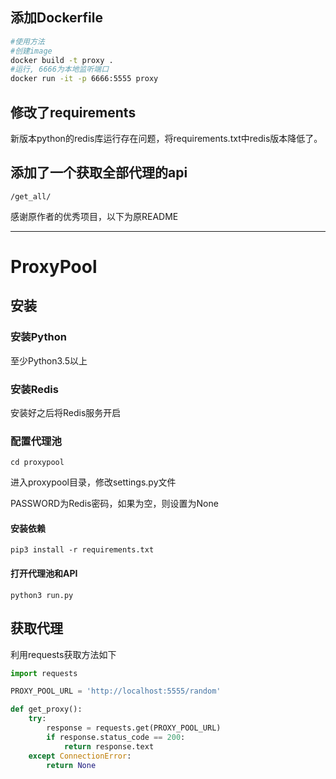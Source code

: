 

## 添加Dockerfile

```bash
#使用方法
#创建image
docker build -t proxy .
#运行, 6666为本地监听端口
docker run -it -p 6666:5555 proxy
```

## 修改了requirements

新版本python的redis库运行存在问题，将requirements.txt中redis版本降低了。

## 添加了一个获取全部代理的api

`/get_all/`

感谢原作者的优秀项目，以下为原README

***

# ProxyPool

## 安装

### 安装Python

至少Python3.5以上

### 安装Redis

安装好之后将Redis服务开启

### 配置代理池

```
cd proxypool
```

进入proxypool目录，修改settings.py文件

PASSWORD为Redis密码，如果为空，则设置为None

#### 安装依赖

```
pip3 install -r requirements.txt
```

#### 打开代理池和API

```
python3 run.py
```

## 获取代理


利用requests获取方法如下

```python
import requests

PROXY_POOL_URL = 'http://localhost:5555/random'

def get_proxy():
    try:
        response = requests.get(PROXY_POOL_URL)
        if response.status_code == 200:
            return response.text
    except ConnectionError:
        return None
```
